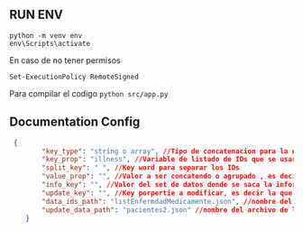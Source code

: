 ## RUN ENV
```
python -m venv env
env\Scripts\activate
```

En caso de no tener permisos 

`Set-ExecutionPolicy RemoteSigned`

Para compilar el codigo 
`python src/app.py`

## Documentation Config 

```json
 {
        "key_type": "string o array", //Tipo de concatenacion para la nueva data Ej "32323-5454 o  ['43434','322332']"
        "key_prop": "illness", //Variable de listado de IDs que se usara como comparacion
        "split_key": " ", //Key word para separar los IDs
        "value_prop": "", //Valor a ser concatendo o agrupado , es decir quien contiene los IDs 
        "info_key": "", //Valor del set de datos donde se saca la informacion o el contexto
        "update_key": "", //Key porpertie a modificar, es decir la que va a ser afectada con los IDs
        "data_ids_path": "listEnfermdadMedicamente.json", //nombre del archivo de la lista de Ids 
        "update_data_path": "pacientes2.json" //nombre del archivo de la data actualizar
    }
```
